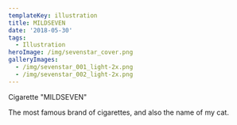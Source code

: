 ```yaml
---
templateKey: illustration
title: MILDSEVEN
date: '2018-05-30'
tags:
  - Illustration
heroImage: /img/sevenstar_cover.png
galleryImages:
  - /img/sevenstar_001_light-2x.png
  - /img/sevenstar_002_light-2x.png
---
```

Cigarette "MILDSEVEN"

The most famous brand of cigarettes, and also the name of my cat.
